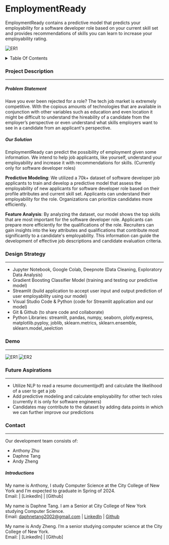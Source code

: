 # EmploymentReady
EmploymentReady contains a predictive model that predicts your employability for a software developer role based on your current skill set and provides recommendations of skills you can learn to increase your employability rating.

![ER1](https://github.com/ADA-Sleep-Analysis/EmploymentReady/assets/93285387/5d7d4392-91f1-4860-823d-428f9fbe38e2)

<details><summary>Table Of Contents</summary>

  *  [Project Description](https://github.com/ADA-Sleep-Analysis/EmploymentReady/blob/main/README.md#project-description)
  *  [Design Strategy]
  *  [Demo]
  *  [Future Aspirations]
  *  [Contact]

</details>


### Project Description
___
##### Problem Statement
Have you ever been rejected for a role? The tech job market is extremely competitive. With the copious amounts of technologies that are available in conjunction with other variables such as education and even location it might be difficult to understand the hireability of a candidate from the employer’s perspective or even understand what skills employers want to see in a candidate from an applicant's perspective. 

##### Our Solution
EmploymentReady can predict the possibility of employment given some information. We intend to help job applicants, like yourself, understand your employability and increase it with recommendations for skills. (Currently only for software developer roles) <br>

**Predictive Modeling**: We utilized a 70k+ dataset of software developer job applicants to train and develop a predictive model that assess the employability of new applicants for software developer role based on their profile attributes and current skill set. Applicants can understand their employability for the role. Organizations can prioritize candidates more efficiently. <br>

**Feature Analysis**: By analyzing the dataset, our model shows the top skills that are most important for the software developer role. Applicants can prepare more efficiently for the qualifications of the role. Recruiters can gain insights into the key attributes and qualifications that contribute most significantly to a candidate's employability. This information can guide the development of effective job descriptions and candidate evaluation criteria.


### Design Strategy
___
*  Jupyter Notebook, Google Colab, Deepnote (Data Cleaning, Exploratory Data Analysis)
*  Gradient Boosting Classifier Model (training and testing our predictive model)
*  Streamlit (build application to accept user input and output prediction of user employability using our model)
*  Visual Studio Code & Python (code for Streamlit application and our model)
*  Git & Github (to share code and collaborate)
*  Python Libraries: streamlit, pandas, numpy, seaborn, plotly.express, matplotlib.pyploy, joblib, sklearn.metrics, sklearn.ensemble, sklearn.model_seelction

### Demo
___
![ER1](https://github.com/ADA-Sleep-Analysis/EmploymentReady/assets/93285387/5d7d4392-91f1-4860-823d-428f9fbe38e2)
![ER2](https://github.com/ADA-Sleep-Analysis/EmploymentReady/assets/93285387/9e3afbed-7a44-4646-802e-6300ac92a877)

### Future Aspirations
___
*  Utilize NLP to read a resume document(pdf) and calculate the likelihood of a user to get a job
*  Add predictive modeling and calculate employability for other tech roles (currently it is only for software engineers)
*  Candidates may contribute to the dataset by adding data points in which we can further improve our predictions 


### Contact
___
Our development team consists of:
*  Anthony Zhu
*  Daphne Tang
*  Andy Zheng

##### Introductions
My name is Anthony, I study Computer Science at the City College of New York and I’m expected to graduate in Spring of 2024. <br>
Email: | [LinkedIn] | [Github]

My name is Daphne Tang. I am a Senior at City College of New York studying Computer Science. <br>
Email: daphnetang2002@gmail.com | [LinkedIn](https://www.linkedin.com/in/daphnetang-cs/) | [Github](https://github.com/DTang127)
 
My name is Andy Zheng. I’m a senior studying computer science at the City College of New York. <br>
Email: | [LinkedIn] | [Github]


